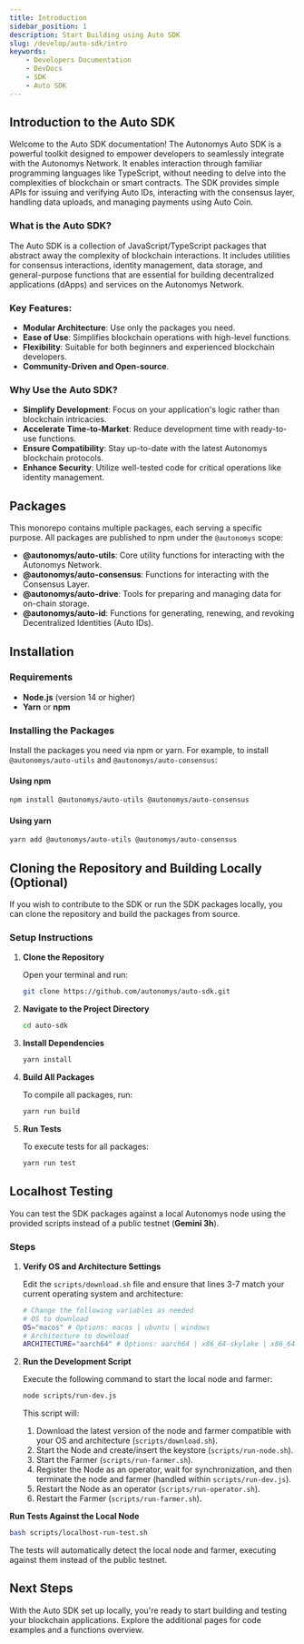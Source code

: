 ```yaml
---
title: Introduction
sidebar_position: 1
description: Start Building using Auto SDK
slug: /develop/auto-sdk/intro
keywords:
    - Developers Documentation
    - DevDocs
    - SDK
    - Auto SDK
---
```


## Introduction to the Auto SDK

Welcome to the Auto SDK documentation! The Autonomys Auto SDK is a powerful toolkit designed to empower developers to seamlessly integrate with the Autonomys Network. It enables interaction through familiar programming languages like TypeScript, without needing to delve into the complexities of blockchain or smart contracts. The SDK provides simple APIs for issuing and verifying Auto IDs, interacting with the consensus layer, handling data uploads, and managing payments using Auto Coin.

### What is the Auto SDK?

The Auto SDK is a collection of JavaScript/TypeScript packages that abstract away the complexity of blockchain interactions. It includes utilities for consensus interactions, identity management, data storage, and general-purpose functions that are essential for building decentralized applications (dApps) and services on the Autonomys Network.

### Key Features:

- **Modular Architecture**: Use only the packages you need.
- **Ease of Use**: Simplifies blockchain operations with high-level functions.
- **Flexibility**: Suitable for both beginners and experienced blockchain developers.
- **Community-Driven and Open-source**.

### Why Use the Auto SDK?

- **Simplify Development**: Focus on your application's logic rather than blockchain intricacies.
- **Accelerate Time-to-Market**: Reduce development time with ready-to-use functions.
- **Ensure Compatibility**: Stay up-to-date with the latest Autonomys blockchain protocols.
- **Enhance Security**: Utilize well-tested code for critical operations like identity management.

## Packages

This monorepo contains multiple packages, each serving a specific purpose. All packages are published to npm under the `@autonomys` scope:

- **@autonomys/auto-utils**: Core utility functions for interacting with the Autonomys Network.
- **@autonomys/auto-consensus**: Functions for interacting with the Consensus Layer.
- **@autonomys/auto-drive**: Tools for preparing and managing data for on-chain storage.
- **@autonomys/auto-id**: Functions for generating, renewing, and revoking Decentralized Identities (Auto IDs).

## Installation

### Requirements

- **Node.js** (version 14 or higher)
- **Yarn** or **npm**

### Installing the Packages

Install the packages you need via npm or yarn. For example, to install `@autonomys/auto-utils` and `@autonomys/auto-consensus`:

#### Using npm

```bash
npm install @autonomys/auto-utils @autonomys/auto-consensus
```

#### Using yarn

```bash
yarn add @autonomys/auto-utils @autonomys/auto-consensus
```

## Cloning the Repository and Building Locally (Optional)

If you wish to contribute to the SDK or run the SDK packages locally, you can clone the repository and build the packages from source.

### Setup Instructions

1. **Clone the Repository**

   Open your terminal and run:

   ```bash
   git clone https://github.com/autonomys/auto-sdk.git
   ```

2. **Navigate to the Project Directory**

   ```bash
   cd auto-sdk
   ```

3. **Install Dependencies**

   ```bash
   yarn install
   ```

4. **Build All Packages**

   To compile all packages, run:

   ```bash
   yarn run build
   ```

5. **Run Tests**

   To execute tests for all packages:

   ```bash
   yarn run test
   ```

## Localhost Testing

You can test the SDK packages against a local Autonomys node using the provided scripts instead of a public testnet (**Gemini 3h**).

### Steps

1. **Verify OS and Architecture Settings**

    Edit the `scripts/download.sh` file and ensure that lines 3-7 match your current operating system and architecture:

    ```bash
    # Change the following variables as needed
    # OS to download
    OS="macos" # Options: macos | ubuntu | windows
    # Architecture to download
    ARCHITECTURE="aarch64" # Options: aarch64 | x86_64-skylake | x86_64-v2
    ```

2. **Run the Development Script**

    Execute the following command to start the local node and farmer:

    ```bash
    node scripts/run-dev.js
    ```

    This script will:

    1. Download the latest version of the node and farmer compatible with your OS and architecture (`scripts/download.sh`).
    2. Start the Node and create/insert the keystore (`scripts/run-node.sh`).
    3. Start the Farmer (`scripts/run-farmer.sh`).
    4. Register the Node as an operator, wait for synchronization, and then terminate the node and farmer (handled within `scripts/run-dev.js`).
    5. Restart the Node as an operator (`scripts/run-operator.sh`).
    6. Restart the Farmer (`scripts/run-farmer.sh`).

**Run Tests Against the Local Node**

```bash
bash scripts/localhost-run-test.sh
```

The tests will automatically detect the local node and farmer, executing against them instead of the public testnet.

## Next Steps

With the Auto SDK set up locally, you're ready to start building and testing your blockchain applications. Explore the additional pages for code examples and a functions overview.